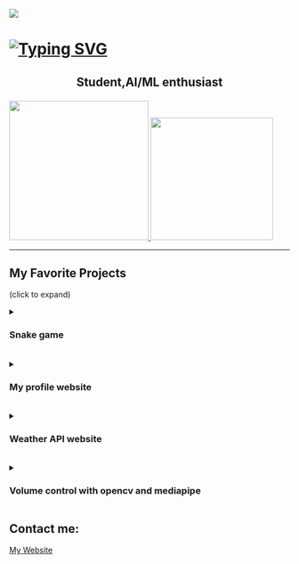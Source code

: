 ![](https://komarev.com/ghpvc/?username=greeenboi)

# [![Typing SVG](https://readme-typing-svg.demolab.com?font=Fira+Code&size=30&pause=999&color=8A04ED&width=700&lines=%F0%9F%91%8B+Hi%2C+I%E2%80%99m+greeenboi;%F0%9F%91%80+I%E2%80%99m+interested+in+deep+learning+and+web+development;%F0%9F%8C%B1+I%E2%80%99m+currently+learning+python+and+rust;%F0%9F%92%9E%EF%B8%8F+I%E2%80%99m+looking+to+collaborate+on+web+development+projects)](https://git.io/typing-svg)
<h2>
<p align="center">
  <b>Student,AI/ML enthusiast</b>
</p>
</h2>


<!---
greeenboi/greeenboi is a ✨ special ✨ repository because its `README.md` (this file) appears on your GitHub profile.
You can click the Preview link to take a look at your changes.
--->



<a href="https://github.com/greeenboi">
  
<img height="250em" src="https://github-readme-stats.vercel.app/api?username=greeenboi&count_private=true&show_icons=true&theme=synthwave"/>
<img height="220em" src="https://github-readme-stats.vercel.app/api/top-langs/?username=greeenboi&text_bold&count_private=true&show_icons=true&layout=compact&theme=synthwave"/>
</a>

***


## My Favorite Projects
(click to expand)
<br>
<details id=1 closed>
  <summary><h3>Snake game</h3></summary>
  <a href="https://github.com/greeenboi/Snake-Game">
    <img align="center" src="https://github-readme-stats.vercel.app/api/pin/?username=greeenboi&repo=Snake-Game&show_owner=true&show_icons=true&theme=synthwave">
  </a>
 </details>
 <br>
<details id=2 closed>
  <summary><h3>My profile website</h3></summary>
  <a href="https://github.com/greeenboi/Suvans-website">
    <img align="center" src="https://github-readme-stats.vercel.app/api/pin/?username=greeenboi&repo=Suvans-website&show_owner=true&show_icons=true&theme=synthwave">
  </a>
 </details>
  <br>
<details id=3 closed>
  <summary><h3>Weather API website</h3></summary>
  <a href="https://github.com/greeenboi/weather-website">
    <img align="center" src="https://github-readme-stats.vercel.app/api/pin/?username=greeenboi&repo=weather-website&show_owner=true&show_icons=true&theme=synthwave">
  </a>
 </details>
   <br>
<details id=4 closed>
  <summary><h3>Volume control with opencv and mediapipe</h3></summary>
  <a href="https://github.com/greeenboi/Volume-control-with-hand-detection">
    <img align="center" src="https://github-readme-stats.vercel.app/api/pin/?username=greeenboi&repo=Volume-control-with-hand-detection&show_owner=true&show_icons=true&theme=synthwave">
  </a>
 </details>
 
## Contact me:

<a href="https://suvangs.netlify.app/">My Website</a>

 
 

